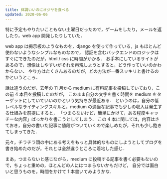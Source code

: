 ```yaml
---
title: 体調いいのにオジヤを食べる
updated: 2020-06-06
---
```


特に予定もやりたいこともない土曜日だったので，ゲームをしたり，メールを返したり，web app 開発したりしていた．

web app は掲示板のようなものを，django を使って作っている，js もほとんど使わないようなシンプルなものなので，
認証を含むバックエンドのロジックはすぐにできたのだが，html / css に時間がかかる．
お手本にしているサイトがあるので，想像はしやすいがそれを再現しようとすると，どう作っていいのかわからない．
やり方はたくさんあるのだが，どの方法が一番スッキリと書けるのかというところ．

話は違うのだが，去年の 11 月から medium に有料記事を投稿していており，この前 4 本目を投稿したのだが，
このまま自分の文字を書く時間を medium をターゲットにしていていいのかという気持ちが最近ある．
というのは，自分の低レベルなライティングスキルと，medium の適当な記事でも少しの収入は発生する仕組みを前提にすると，
「つまらないけど，簡単にかけて，ある程度キャッチーな内容」ばっかりを書こうとしてしまう．
この 4 本に関しては，内容はさておき，自分の書いた記事に値段がついていくので楽しめたが，それも少し飽きてしまってきた．

元々，チラチラ頭の中にある考えをもっと具体的なものにしようとしてブログを書き始めたのだが，それとは全然違うところに着地した感じ．

まあ，つまらないと感じながら，medium に投稿する記事を書く必要もないので，ちょっと重めの，ほとんどの人にはつまらないかもだけど，
自分では面白いと思うものを，時間をかけて 1 本書いてみようかな．
